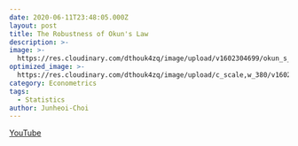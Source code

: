 ```yaml
---
date: 2020-06-11T23:48:05.000Z
layout: post
title: The Robustness of Okun's Law
description: >-
image: >-
  https://res.cloudinary.com/dthouk4zq/image/upload/v1602304699/okun_s_law_rxbygm.png
optimized_image: >-
  https://res.cloudinary.com/dthouk4zq/image/upload/c_scale,w_380/v1602304699/okun_s_law_rxbygm.png
category: Econometrics
tags:
  - Statistics
author: Junheoi-Choi
---
```

[YouTube](https://youtu.be/eBmVSxQxa18)